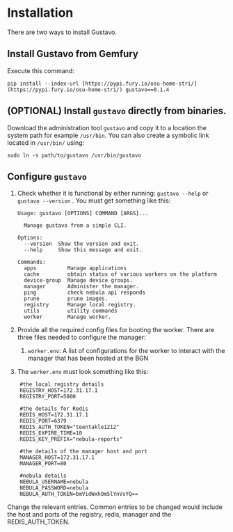 # Installation

There are two ways to install Gustavo.

## Install Gustavo from Gemfury

Execute this command:

`pip install --index-url [https://pypi.fury.io/osu-home-stri/](https://pypi.fury.io/osu-home-stri/) gustavo==0.1.4`

## (OPTIONAL) Install `gustavo`  directly from binaries.

Download the administration tool `gustavo` and copy it to a location the system path for example `/usr/bin`. You can also create a symbolic link located in `/usr/bin/`  using:

 `sudo ln -s path/to/gustavo /usr/bin/gustavo`

## Configure `gustavo`

1. Check whether it is functional by either running: `gustavo --help` or `gustavo --version` . You must get something like this:
    
    ```
    Usage: gustavo [OPTIONS] COMMAND [ARGS]...
    
      Manage gustavo from a simple CLI.
    
    Options:
      --version  Show the version and exit.
      --help     Show this message and exit.
    
    Commands:
      apps          Manage applications
      cache         obtain status of various workers on the platform
      device-group  Manage device groups.
      manager       Administer the manager.
      ping          check nebula api responds
      prune         prune images.
      registry      Manage local registry.
      utils         utility commands
      worker        Manage worker.
    ```
    
2. Provide all the required config files for booting the worker. There are three files needed to configure the manager:
    1. `worker.env`: A list of configurations for the worker to interact with the manager that has been hosted at the BGN 
3. The `worker.env` must look something like this:
    
```
    #the local registry details
    REGISTRY_HOST=172.31.17.1
    REGISTRY_PORT=5000
    
    #the details for Redis
    REDIS_HOST=172.31.17.1
    REDIS_PORT=6379
    REDIS_AUTH_TOKEN="teentakle1212"
    REDIS_EXPIRE_TIME=10
    REDIS_KEY_PREFIX="nebula-reports"
    
    #the details of the manager host and port
    MANAGER_HOST=172.31.17.1
    MANAGER_PORT=80
    
    #nebula details
    NEBULA_USERNAME=nebula
    NEBULA_PASSWORD=nebula
    NEBULA_AUTH_TOKEN=bmVidWxhOm5lYnVsYQ==
```
    
Change the relevant entries. Common entries to be changed would include the host and ports of the registry, redis, manager and the REDIS_AUTH_TOKEN.
    
